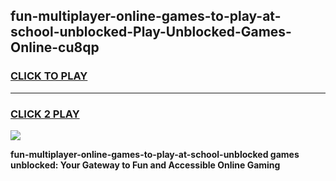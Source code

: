 
## fun-multiplayer-online-games-to-play-at-school-unblocked-Play-Unblocked-Games-Online-cu8qp
<h3>
<a href="https://premium76.site?title=fun-multiplayer-online-games-to-play-at-school-unblocked&ref=25A">CLICK TO PLAY</a></h3>
<hr>

<h3>
<a href="https://premium76.site?title=fun-multiplayer-online-games-to-play-at-school-unblocked&ref=25A">CLICK 2 PLAY</a>
  
</h3>

<a href="https://premium76.site?title=fun-multiplayer-online-games-to-play-at-school-unblocked&ref=25A"><img src="https://clearcache.store/games.png"></a>


**fun-multiplayer-online-games-to-play-at-school-unblocked games unblocked: Your Gateway to Fun and Accessible Online Gaming**
